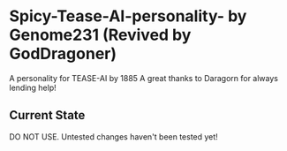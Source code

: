 # Spicy-Tease-AI-personality- by Genome231 (Revived by GodDragoner)
A personality for TEASE-AI by 1885
A great thanks to Daragorn for always lending help!

## Current State
DO NOT USE. Untested changes haven't been tested yet!
